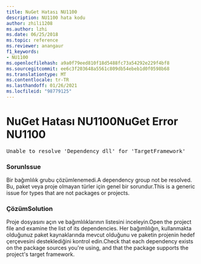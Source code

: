 ```yaml
---
title: NuGet Hatası NU1100
description: NU1100 hata kodu
author: zhili1208
ms.author: lzhi
ms.date: 06/25/2018
ms.topic: reference
ms.reviewer: anangaur
f1_keywords:
- NU1100
ms.openlocfilehash: a9a0f79eed810f18d5488fc73a54292e229f4bf8
ms.sourcegitcommit: ee6c3f203648a5561c809db54ebeb1d0f0598b68
ms.translationtype: MT
ms.contentlocale: tr-TR
ms.lasthandoff: 01/26/2021
ms.locfileid: "98779125"
---
```

# <a name="nuget-error-nu1100"></a><span data-ttu-id="99971-103">NuGet Hatası NU1100</span><span class="sxs-lookup"><span data-stu-id="99971-103">NuGet Error NU1100</span></span>

<pre>Unable to resolve 'Dependency dll' for 'TargetFramework'</pre>

### <a name="issue"></a><span data-ttu-id="99971-104">Sorun</span><span class="sxs-lookup"><span data-stu-id="99971-104">Issue</span></span>
<span data-ttu-id="99971-105">Bir bağımlılık grubu çözümlenemedi.</span><span class="sxs-lookup"><span data-stu-id="99971-105">A dependency group not be resolved.</span></span> <span data-ttu-id="99971-106">Bu, paket veya proje olmayan türler için genel bir sorundur.</span><span class="sxs-lookup"><span data-stu-id="99971-106">This is a generic issue for types that are not packages or projects.</span></span>

### <a name="solution"></a><span data-ttu-id="99971-107">Çözüm</span><span class="sxs-lookup"><span data-stu-id="99971-107">Solution</span></span>
<span data-ttu-id="99971-108">Proje dosyasını açın ve bağımlılıklarının listesini inceleyin.</span><span class="sxs-lookup"><span data-stu-id="99971-108">Open the project file and examine the list of its dependencies.</span></span> <span data-ttu-id="99971-109">Her bağımlılığın, kullanmakta olduğunuz paket kaynaklarında mevcut olduğunu ve paketin projenin hedef çerçevesini desteklediğini kontrol edin.</span><span class="sxs-lookup"><span data-stu-id="99971-109">Check that each dependency exists on the package sources you're using, and that the package supports the project's target framework.</span></span>